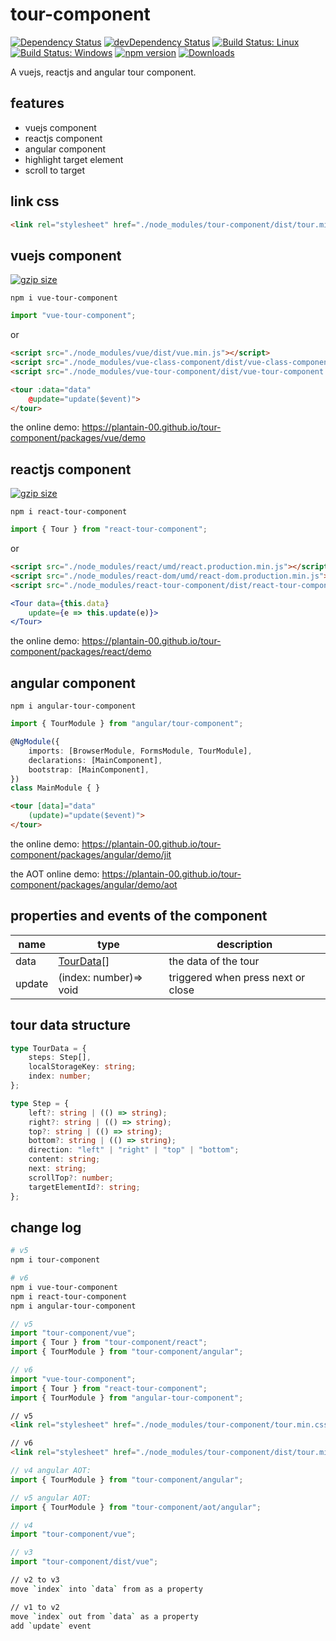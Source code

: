 # tour-component

[![Dependency Status](https://david-dm.org/plantain-00/tour-component.svg)](https://david-dm.org/plantain-00/tour-component)
[![devDependency Status](https://david-dm.org/plantain-00/tour-component/dev-status.svg)](https://david-dm.org/plantain-00/tour-component#info=devDependencies)
[![Build Status: Linux](https://travis-ci.org/plantain-00/tour-component.svg?branch=master)](https://travis-ci.org/plantain-00/tour-component)
[![Build Status: Windows](https://ci.appveyor.com/api/projects/status/github/plantain-00/tour-component?branch=master&svg=true)](https://ci.appveyor.com/project/plantain-00/tour-component/branch/master)
[![npm version](https://badge.fury.io/js/tour-component.svg)](https://badge.fury.io/js/tour-component)
[![Downloads](https://img.shields.io/npm/dm/tour-component.svg)](https://www.npmjs.com/package/tour-component)

A vuejs, reactjs and angular tour component.

## features

+ vuejs component
+ reactjs component
+ angular component
+ highlight target element
+ scroll to target

## link css

```html
<link rel="stylesheet" href="./node_modules/tour-component/dist/tour.min.css" />
```

## vuejs component

[![gzip size](https://img.badgesize.io/https://unpkg.com/vue-tour-component?compression=gzip)](https://unpkg.com/vue-tour-component)

`npm i vue-tour-component`

```ts
import "vue-tour-component";
```

or

```html
<script src="./node_modules/vue/dist/vue.min.js"></script>
<script src="./node_modules/vue-class-component/dist/vue-class-component.min.js"></script>
<script src="./node_modules/vue-tour-component/dist/vue-tour-component.min.js"></script>
```

```html
<tour :data="data"
    @update="update($event)">
</tour>
```

the online demo: <https://plantain-00.github.io/tour-component/packages/vue/demo>

## reactjs component

[![gzip size](https://img.badgesize.io/https://unpkg.com/react-tour-component?compression=gzip)](https://unpkg.com/react-tour-component)

`npm i react-tour-component`

```ts
import { Tour } from "react-tour-component";
```

or

```html
<script src="./node_modules/react/umd/react.production.min.js"></script>
<script src="./node_modules/react-dom/umd/react-dom.production.min.js"></script>
<script src="./node_modules/react-tour-component/dist/react-tour-component.min.js"></script>
```

```jsx
<Tour data={this.data}
    update={e => this.update(e)}>
</Tour>
```

the online demo: <https://plantain-00.github.io/tour-component/packages/react/demo>

## angular component

`npm i angular-tour-component`

```ts
import { TourModule } from "angular/tour-component";

@NgModule({
    imports: [BrowserModule, FormsModule, TourModule],
    declarations: [MainComponent],
    bootstrap: [MainComponent],
})
class MainModule { }
```

```html
<tour [data]="data"
    (update)="update($event)">
</tour>
```

the online demo: <https://plantain-00.github.io/tour-component/packages/angular/demo/jit>

the AOT online demo: <https://plantain-00.github.io/tour-component/packages/angular/demo/aot>

## properties and events of the component

name | type | description
--- | --- | ---
data | [TourData](#tour-data-structure)[] | the data of the tour
update | (index: number)=> void | triggered when press next or close

## tour data structure

```ts
type TourData = {
    steps: Step[],
    localStorageKey: string;
    index: number;
};

type Step = {
    left?: string | (() => string);
    right?: string | (() => string);
    top?: string | (() => string);
    bottom?: string | (() => string);
    direction: "left" | "right" | "top" | "bottom";
    content: string;
    next: string;
    scrollTop?: number;
    targetElementId?: string;
};
```

## change log

```bash
# v5
npm i tour-component

# v6
npm i vue-tour-component
npm i react-tour-component
npm i angular-tour-component
```

```ts
// v5
import "tour-component/vue";
import { Tour } from "tour-component/react";
import { TourModule } from "tour-component/angular";

// v6
import "vue-tour-component";
import { Tour } from "react-tour-component";
import { TourModule } from "angular-tour-component";
```

```html
// v5
<link rel="stylesheet" href="./node_modules/tour-component/tour.min.css" />

// v6
<link rel="stylesheet" href="./node_modules/tour-component/dist/tour.min.css" />
```

```ts
// v4 angular AOT:
import { TourModule } from "tour-component/angular";

// v5 angular AOT:
import { TourModule } from "tour-component/aot/angular";
```

```ts
// v4
import "tour-component/vue";

// v3
import "tour-component/dist/vue";
```

```bash
// v2 to v3
move `index` into `data` from as a property
```

```bash
// v1 to v2
move `index` out from `data` as a property
add `update` event
```

